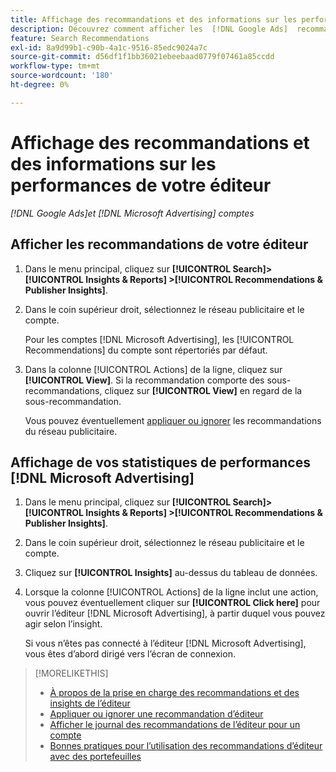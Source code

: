 ```yaml
---
title: Affichage des recommandations et des informations sur les performances de l’éditeur
description: Découvrez comment afficher les  [!DNL Google Ads]  recommandations et les  [!DNL Microsoft Advertising]  informations de performance pour vos comptes de réseau publicitaire.
feature: Search Recommendations
exl-id: 8a9d99b1-c90b-4a1c-9516-85edc9024a7c
source-git-commit: d56df1f1bb36021ebeebaad0779f07461a85ccdd
workflow-type: tm+mt
source-wordcount: '180'
ht-degree: 0%

---
```


# Affichage des recommandations et des informations sur les performances de votre éditeur

*[!DNL Google Ads]et [!DNL Microsoft Advertising] comptes*

## Afficher les recommandations de votre éditeur

1. Dans le menu principal, cliquez sur **[!UICONTROL Search]> [!UICONTROL Insights & Reports] >[!UICONTROL Recommendations & Publisher Insights]**.

1. Dans le coin supérieur droit, sélectionnez le réseau publicitaire et le compte.

   Pour les comptes [!DNL Microsoft Advertising], les [!UICONTROL Recommendations] du compte sont répertoriés par défaut.

1. Dans la colonne [!UICONTROL Actions] de la ligne, cliquez sur **[!UICONTROL View]**. Si la recommandation comporte des sous-recommandations, cliquez sur **[!UICONTROL View]** en regard de la sous-recommandation.

   Vous pouvez éventuellement [appliquer ou ignorer](recommendation-apply-dismiss.md) les recommandations du réseau publicitaire.

## Affichage de vos statistiques de performances [!DNL Microsoft Advertising]

1. Dans le menu principal, cliquez sur **[!UICONTROL Search]> [!UICONTROL Insights & Reports] >[!UICONTROL Recommendations & Publisher Insights]**.

1. Dans le coin supérieur droit, sélectionnez le réseau publicitaire et le compte.

1. Cliquez sur **[!UICONTROL Insights]** au-dessus du tableau de données.

1. Lorsque la colonne [!UICONTROL Actions] de la ligne inclut une action, vous pouvez éventuellement cliquer sur **[!UICONTROL Click here]** pour ouvrir l’éditeur [!DNL Microsoft Advertising], à partir duquel vous pouvez agir selon l’insight.

   Si vous n’êtes pas connecté à l’éditeur [!DNL Microsoft Advertising], vous êtes d’abord dirigé vers l’écran de connexion.

>[!MORELIKETHIS]
>
>* [ À propos de la prise en charge des recommandations et des insights de l’éditeur ](recommendation-support.md)
>* [Appliquer ou ignorer une recommandation d’éditeur](recommendation-apply-dismiss.md)
>* [Afficher le journal des recommandations de l’éditeur pour un compte](recommendation-view-log.md)
>* [ Bonnes pratiques pour l’utilisation des recommandations d’éditeur avec des portefeuilles](recommendation-best-practices.md)
